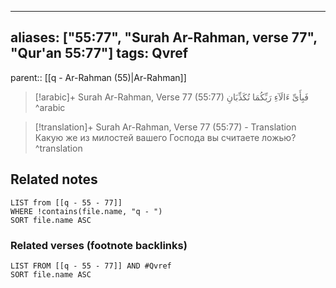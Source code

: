 
---
aliases: ["55:77", "Surah Ar-Rahman, verse 77", "Qur'an 55:77"]
tags: Qvref
---

parent:: [[q - Ar-Rahman (55)|Ar-Rahman]]

> [!arabic]+ Surah Ar-Rahman, Verse 77 (55:77)
> <span class="quran-arabic">فَبِأَىِّ ءَالَآءِ رَبِّكُمَا تُكَذِّبَانِ</span>
^arabic

> [!translation]+ Surah Ar-Rahman, Verse 77 (55:77) - Translation
> Какую же из милостей вашего Господа вы считаете ложью?
^translation



## Related notes
```dataview
LIST from [[q - 55 - 77]]
WHERE !contains(file.name, "q - ")
SORT file.name ASC
```

### Related verses (footnote backlinks)
```dataview
LIST FROM [[q - 55 - 77]] AND #Qvref
SORT file.name ASC
```

